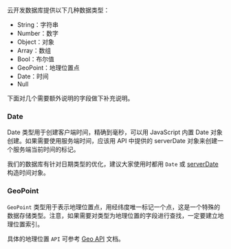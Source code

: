 云开发数据库提供以下几种数据类型：

- String：字符串
- Number：数字
- Object：对象
- Array：数组
- Bool：布尔值
- GeoPoint：地理位置点
- Date：时间
- Null

下面对几个需要额外说明的字段做下补充说明。

### Date

Date 类型用于创建客户端时间，精确到毫秒，可以用 JavaScript 内置 Date 对象创建。如果需要使用服务端时间，应该用 API 中提供的 serverDate 对象来创建一个服务端当前时间的标记。

我们的数据库有针对日期类型的优化，建议大家使用时都用 `Date` 或 [serverDate](https://developers.weixin.qq.com/miniprogram/dev/wxcloud/reference-client-api/database/db.serverDate.html) 构造时间对象。

### GeoPoint

`GeoPoint` 类型用于表示地理位置点，用经纬度唯一标记一个点，这是一个特殊的数据存储类型。注意，如果需要对类型为地理位置的字段进行查找，一定要建立地理位置索引。

具体的地理位置 `API` 可参考 [Geo API](https://developers.weixin.qq.com/miniprogram/dev/wxcloud/reference-client-api/database/db.geo.html) 文档。
